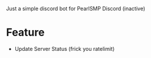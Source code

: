 Just a simple discord bot for PearlSMP Discord (inactive)

# Feature

- Update Server Status (frick you ratelimit)
